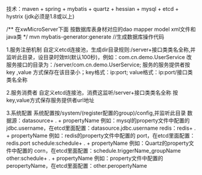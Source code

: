 技术：maven + spring + mybatis + quartz + hessian + mysql + etcd + hystrix (jdk必须是1.8或以上)

/**
在xwMicroServer下面
按数据库表身材对应的dao mapper model xml文件和java类
*/
mvn mybatis-generator:generate //生成数据库操作代码

1.服务注册机制
自定义etcd连接池，生成dir目录规则:/server+接口类类名全称,并监听此目录，设目录时效ttl(默认100秒)，例如：com.cn.demo.UserService 改服务接口的目录为：/server/com.cn.demo.UserService;
服务的服务提供者按key ,value 方式保存在该目录小；key格式：ip:port; value格式：ip:port/接口类类名全称

2.服务消费者
自定义etcd连接池，消费这监听/server+接口类类名全称 按key,value方式保存服务提供者url地址

3.系统配置
系统配置按/system/(register配置的group)/config,并监听此目录
数据源：datasource+ . + propertyName 例如：mysql的property文件中配置的 jdbc.username，在etcd里面配置：datasource.jdbc.username
redis：redis+ . + propertyName 例如：redis的property文件中配置的 port，在etcd里面配置：redis.port
schedule:schedule+ . + propertyName 例如：Quartz的property文件中配置的 corn，在etcd里面配置：schedule.triggerName_groupName
other:schedule+ . + propertyName 例如：property文件中配置的 peropertyName，在etcd里面配置：other.peropertyName

